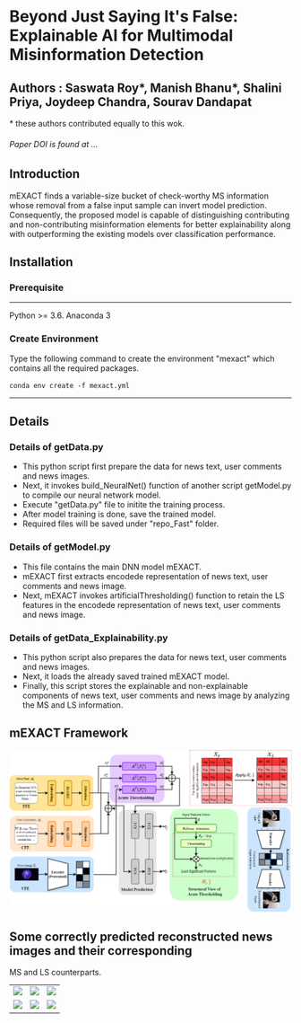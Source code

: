 # Beyond Just Saying It's False: Explainable AI for Multimodal Misinformation Detection 
## Authors : __Saswata Roy*, Manish Bhanu*, Shalini Priya, Joydeep Chandra, Sourav Dandapat__
\* these authors contributed equally to this wok.
###### Paper DOI is found at ...

## Introduction
mEXACT finds a variable-size bucket of check-worthy MS information whose removal from a false input sample can invert model prediction. Consequently, the proposed model is capable of distinguishing contributing and non-contributing misinformation elements for better explainability along with outperforming the existing models over classification performance.


## Installation

### Prerequisite
----------------------
Python >= 3.6.
Anaconda 3

### Create Environment
Type the following command to create the environment "mexact" which contains all the required packages. <br />
~~~~
conda env create -f mexact.yml
~~~~
-----------------------

## Details

### Details of getData.py
 * This python script first prepare the data for news text, user comments and news images.
 * Next, it invokes build_NeuralNet() function of another script getModel.py to compile our neural network model.
 * Execute "getData.py" file to initite the training process.
 * After model training is done, save the trained model.
 * Required files will be saved under "repo_Fast" folder.
   
### Details of getModel.py
 * This file contains the main DNN model mEXACT.
 * mEXACT first extracts encodede representation of news text, user comments and news image.
 * Next, mEXACT invokes artificialThresholding() function to retain the LS features in the encodede representation of news text, user comments and news image.
   
### Details of getData_Explainability.py
 * This python script also prepares the data for news text, user comments and news images.
 * Next, it loads the already saved trained mEXACT model.
 * Finally, this script stores the explainable and non-explainable components of news text, user comments and news image by analyzing the MS and LS information. 



## mEXACT Framework

![](mEXACT_final.png)


## Some correctly predicted reconstructed news images and their corresponding
MS and LS counterparts.
<table>
  <tr>
    <td><img src="URL_to_image1" width="200"/></td>
    <td><img src="URL_to_image2" width="200"/></td>
    <td><img src="URL_to_image3" width="200"/></td>
  </tr>
  <tr>
    <td><img src="URL_to_image4" width="200"/></td>
    <td><img src="URL_to_image5" width="200"/></td>
    <td><img src="URL_to_image6" width="200"/></td>
  </tr>
</table>

